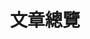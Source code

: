 ---
layout: _includes/layouts/articles.njk
title: 文章總覽
permalink: /articles/
description: 閱讀我們的專業財稅文章
pagination:
  data: collections.articlesPaginated
  size: 10
  alias: items
structuredData: |
  {
    "@context": "https://schema.org",
    "@type": "CollectionPage",
    "name": "文章總覽",
    "description": "閱讀我們的專業財稅文章"
  }
---